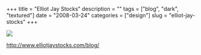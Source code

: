 +++
title = "Elliot Jay Stocks"
description = ""
tags = ["blog", "dark", "textured"]
date = "2008-03-24"
categories = ["design"]
slug = "elliot-jay-stocks"
+++


 

  <div id="screens-thumbs" class="clearfix">
    <div class="txt-center" id="design-submission"><a href="http://www.elliotjaystocks.com/blog/"><img id='bluga-thumbnail-787' class='bluga-thumbnail large' src='//konigi.com/media/bluga/
wt47f276aeb2595_0.jpg'/></a></div>  
  </div>   
<p><a href="http://www.elliotjaystocks.com/blog/">http://www.elliotjaystocks.com/blog/</a></p>




